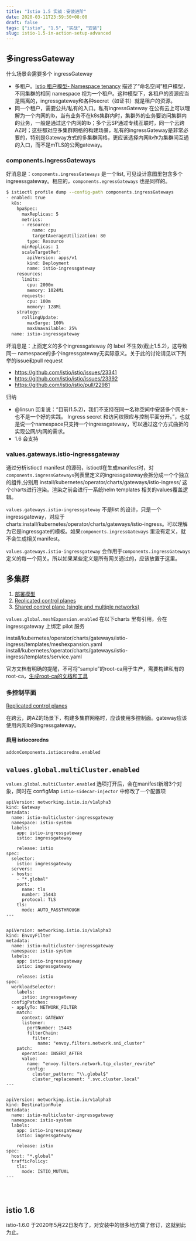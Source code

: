 ```yaml
---
title: "Istio 1.5 实战：安装进阶"
date: 2020-03-11T23:59:50+08:00
draft: false
tags: ["istio", "1.5", "实战", "安装"]
slug: istio-1.5-in-action-setup-advanced
---
```


## 多ingressGateway

什么场景会需要多个 ingressGateway

- 多租户。[Istio 租户模型- Namespace tenancy](https://istio.io/docs/ops/deployment/deployment-models/#namespace-tenancy) 描述了“命名空间”租户模型，不同集群的相同 namespace 视为一个租户。这种模型下，各租户的资源应当是隔离的，ingressgateway和各种secret（如证书）就是租户的资源。
- 同一个租户，需要公共/私有的入口。私有ingressGateway 在公有云上可以理解为一个内网的lb，当有业务不在k8s集群内时，集群外的业务要访问集群内的业务，一般是通过这个内网的lb；多个云SP通过专线互联时，同一个云跨AZ时；这些都对应多集群网格的构建场景，私有的ingressGateway是非常必要的，特别是Gateway方式的多集群网格，更应该选择内网lb作为集群间互通的入口，而不是mTLS的公网gateway。

### components.ingressGateways

好消息是：`components.ingressGateways` 是一个list, 可见设计意图里包含多个 ingreessgateway。相应的，`components.egressGateways` 也是同样的。

```sh
$ istioctl profile dump --config-path components.ingressGateways
- enabled: true
  k8s:
    hpaSpec:
      maxReplicas: 5
      metrics:
      - resource:
          name: cpu
          targetAverageUtilization: 80
        type: Resource
      minReplicas: 1
      scaleTargetRef:
        apiVersion: apps/v1
        kind: Deployment
        name: istio-ingressgateway
    resources:
      limits:
        cpu: 2000m
        memory: 1024Mi
      requests:
        cpu: 100m
        memory: 128Mi
    strategy:
      rollingUpdate:
        maxSurge: 100%
        maxUnavailable: 25%
  name: istio-ingressgateway
```

坏消息是：上面定义的多个ingressgateway 的 label 不生效(截止1.5.2)，这导致同一 namespace的多个ingressgateway无实际意义。关于此的讨论请见以下列举的issue和pull request

- https://github.com/istio/istio/issues/23341
- https://github.com/istio/istio/issues/23392
- https://github.com/istio/istio/pull/22981

归纳

- @linsun 回复说：“目前(1.5.2)，我们不支持在同一名称空间中安装多个网关-也不是一个好的实践。 Ingress secret 和访问权限应与控制平面分开。”，也就是说一个namespace只支持一个ingressgateway，可以通过这个方式曲折的实现公网/内网的需求。
- 1.6 会支持

### values.gateways.istio-ingressgateway

通过分析istioctl manifest 的源码，istioctl在生成manifest时，对`components.ingressGateways`列表里定义的ingressgateway会拆分成一个个独立的组件,分别用 install/kubernetes/operator/charts/gateways/istio-ingress/ 这个charts进行渲染。渲染之前会进行一系统helm templates 相关的values覆盖逻辑。

`values.gateways.istio-ingressgateway` 不是list 的设计，只是一个ingressgateway，对应于charts:install/kubernetes/operator/charts/gateways/istio-ingress。可以理解为它是ingressgate的模板。如果`components.ingressGateways` 里没有定义，就不会生成相关manifest。

`values.gateways.istio-ingressgateway` 会作用于`components.ingressGateways` 定义的每一个网关。所以如果某些定义是所有网关通过的，应该放置于这里。

## 多集群

1. [部署模型](https://istio.io/docs/ops/deployment/deployment-models)
1. [Replicated control planes](https://istio.io/docs/setup/install/multicluster/gateways/)
1. [Shared control plane (single and multiple networks)](https://istio.io/docs/setup/install/multicluster/shared/)

`values.global.meshExpansion.enabled` 在以下charts 里有引用，会在 ingressgateway 上绑定 pilot 服务

install/kubernetes/operator/charts/gateways/istio-ingress/templates/meshexpansion.yaml
install/kubernetes/operator/charts/gateways/istio-ingress/templates/service.yaml

官方文档有明确的提醒，不可将“sample”的root-ca用于生产，需要构建私有的root-ca，[生成root-ca的文档和工具](https://github.com/istio/istio/blob/master/samples/certs/README.md)


### 多控制平面

[Replicated control planes](https://istio.io/docs/setup/install/multicluster/gateways/)

在跨云，跨AZ的场景下，构建多集群网格时，应该使用多控制面。gateway应该使用内网lb的ingressgateway。

#### 启用 istiocoredns

`addonComponents.istiocoredns.enabled`

## `values.global.multiCluster.enabled`

`values.global.multiCluster.enabled` 选项打开后，会在manifest新增3个对象，同时在 configMap `istio-sidecar-injector` 中修改了一个配置项

```
apiVersion: networking.istio.io/v1alpha3
kind: Gateway
metadata:
  name: istio-multicluster-ingressgateway
  namespace: istio-system
  labels:
    app: istio-ingressgateway
    istio: ingressgateway
    
    release: istio
spec:
  selector:
    istio: ingressgateway
  servers:
  - hosts:
    - "*.global"
    port:
      name: tls
      number: 15443
      protocol: TLS
    tls:
      mode: AUTO_PASSTHROUGH
---


apiVersion: networking.istio.io/v1alpha3
kind: EnvoyFilter
metadata:
  name: istio-multicluster-ingressgateway
  namespace: istio-system
  labels:
    app: istio-ingressgateway
    istio: ingressgateway
    
    release: istio
spec:
  workloadSelector:
    labels:
      istio: ingressgateway
  configPatches:
  - applyTo: NETWORK_FILTER
    match:
      context: GATEWAY
      listener:
        portNumber: 15443
        filterChain:
          filter:
            name: "envoy.filters.network.sni_cluster"
    patch:
      operation: INSERT_AFTER
      value:
        name: "envoy.filters.network.tcp_cluster_rewrite"
        config:
          cluster_pattern: "\\.global$"
          cluster_replacement: ".svc.cluster.local"
---


apiVersion: networking.istio.io/v1alpha3
kind: DestinationRule
metadata:
  name: istio-multicluster-ingressgateway
  namespace: istio-system
  labels:
    app: istio-ingressgateway
    istio: ingressgateway
    
    release: istio
spec:
  host: "*.global"
  trafficPolicy:
    tls:
      mode: ISTIO_MUTUAL
---


          
```


## istio 1.6

istio-1.6.0 于2020年5月22日发布了，对安装中的很多地方做了修订，这就到此为止。
